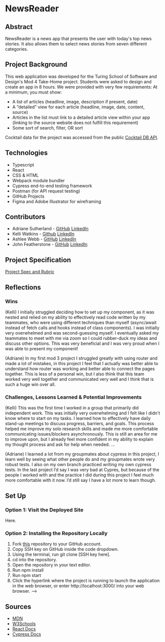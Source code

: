 # NewsReader
## Abstract
NewsReader is a news app that presents the user with today's top news stories. It also allows them to select news stories from seven different categories.
## Project Background
This web application was developed for the Turing School of Software and Design's Mod 4 Take-Home project. Students were asked to design and create an app in 8 hours. We were provided with very few requirements: At a minimum, you must show:

- A list of articles (headline, image, description if present, date)
- A “detailed” view for each article (headline, image, date, content, source)
- Articles in the list must link to a detailed article view within your app (linking to the source website does not fulfill this requirement)
- Some sort of search, filter, OR sort

Cocktail data for the project was accessed from the public [Cocktail DB API](https://www.thecocktaildb.com/api.php). 
## Technologies
  - Typescript
  - React
  - CSS & HTML
  - Webpack module bundler
  - Cypress end-to-end testing framework
  - Postman (for API request testing)
  - GitHub Projects
  - Figma and Adobe Illustrator for wireframing
## Contributors
  - Adriane Sutherland - [GitHub](https://github.com/asutherland91) [LinkedIn](https://www.linkedin.com/in/adrianesutherland/)
  - Kelli Watkins - [Github](https://github.com/klwats) [LinkedIn](https://www.linkedin.com/in/kelli-watkins-1b73418b/)
  - Ashlee Webb - [GitHub](https://github.com/AshleeAWebb) [LinkedIn](https://www.linkedin.com/in/ashlee-webb/)
  - John Featherstone - [GitHub](https://github.com/JWFeatherstone) [LinkedIn](https://www.linkedin.com/in/john-w-featherstone/)
## Project Specification
[Project Spec and Rubric](https://frontend.turing.edu/projects/module-3/stretch.html)
## Reflections
### Wins
(Kelli) I initially struggled deciding how to set up my component, as it was nested and relied on my ability to effectively read code written by my teammates, who were using different techniques than myself (async/await instead of fetch calls and hooks instead of class components). I was initially very overwhelmed and was second-guessing myself. I eventually asked my teammates to meet with me via zoom so I could rubber-duck my ideas and discuss other options. This was very beneficial and I was very proud when I was able to present my component!

(Adriane) In my first mod 3 project I struggled greatly with using router and made a lot of mistakes, in this project I feel that I actually was better able to understand how router was working and better able to connect the pages together. This is less of a personal win, but I also think that this team worked very well together and communicated very well and I think that is such a huge win over all.

### Challenges, Lessons Learned & Potential Improvements
(Kelli) This was the first time I worked in a group that primarily did independent work. This was initially very overwhelming and I felt like I didn't know where to start on my tasks. I learned how to effectively have daily stand-up meetings to discuss progress, barriers, and goals. This process helped me improve my solo research skills and made me more comfortable communicating issues/blockers asynchronously. This is still an area for me to improve upon, but I already feel more confident in my ability to explain my thought process and ask for help when needed.
...

(Adriane) I learned a lot from my groupmates about cypress in this project, I learn well by seeing what other people do and my groupmates wrote very robust tests. I also on my own branch practiced writing my own cypress tests. In the last project I’d say I was very bad at Cypres, but because of the people I worked with and the practice I did during this project I feel much more comfortable with it now. I’d still say I have a lot more to learn though.
## Set Up
### Option 1: Visit the Deployed Site
Here.
### Option 2: Installing the Repository Locally
1. Fork [this](https://github.com/JWFeatherstone/bootleg-barkeep) repository to your GitHub account.
1. Copy SSH key on GitHub inside the code dropdown.
1. Using the terminal, run git clone [SSH key here].
1. cd into the repository.
1. Open the repository in your text editor.
1. Run npm install
1. Run npm start
1. Click the hyperlink where the project is running to launch the application in the web browser, or enter http://localhost:3000/ into your web browser. -->


## Sources
  - [MDN](http://developer.mozilla.org/en-US/)
  - [W3Schools](https://www.w3schools.com/)
  - [React Docs](https://reactjs.org/docs/getting-started.html)
  - [Cypress Docs](https://docs.cypress.io/guides/overview/why-cypress.html)



